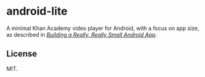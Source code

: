 android-lite
===

A minimal Khan Academy video player for Android, with a focus on app size, as described in [_Building a Really, Really Small Android App_](http://engineering.khanacademy.org/posts/a-really-small-app.htm).

## License

MIT.
